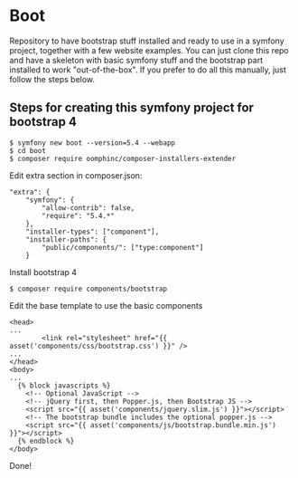 # Boot

Repository to have bootstrap stuff installed and ready to use in a symfony project,
together with a few website examples.
You can just clone this repo and have a skeleton with basic symfony stuff and
the bootstrap part installed to work "out-of-the-box". If you prefer to do all
this manually, just follow the steps below.


## Steps for creating this symfony project for bootstrap 4

    $ symfony new boot --version=5.4 --webapp
    $ cd boot
    $ composer require oomphinc/composer-installers-extender

Edit extra section in composer.json:

    "extra": {
        "symfony": {
            "allow-contrib": false,
            "require": "5.4.*"
        },
        "installer-types": ["component"],
        "installer-paths": {
            "public/components/": ["type:component"]
        }

Install bootstrap 4

    $ composer require components/bootstrap

Edit the base template to use the basic components

    <head>
    ...
            <link rel="stylesheet" href="{{ asset('components/css/bootstrap.css') }}" />
    ...
    </head>
    <body>
    ...
      {% block javascripts %}
        <!-- Optional JavaScript -->
        <!-- jQuery first, then Popper.js, then Bootstrap JS -->
        <script src="{{ asset('components/jquery.slim.js') }}"></script>
        <!-- The bootstrap bundle includes the optional popper.js -->
        <script src="{{ asset('components/js/bootstrap.bundle.min.js') }}"></script>
      {% endblock %}
    </body>

Done!
